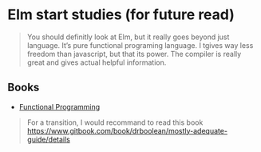 # Elm start studies (for future read)

> You should definitly look at Elm, but it really goes beyond just language. It’s pure functional programing language. I tgives way less freedom than javascript, but that its power. The compiler is really great and gives actual helpful information.

## Books

* [Functional Programming](https://drboolean.gitbooks.io/mostly-adequate-guide/content/)
> For a transition, I would recommand to read this book https://www.gitbook.com/book/drboolean/mostly-adequate-guide/details
